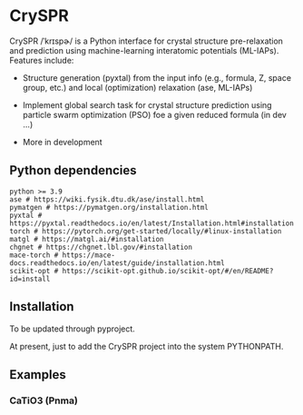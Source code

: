 # CrySPR

CrySPR /ˈkrɪspɚ/ is a Python interface for crystal structure pre-relaxation and prediction using machine-learning interatomic potentials (ML-IAPs). Features include:

- Structure generation (pyxtal) from the input info (e.g., formula, Z, space group, etc.)  and local (optimization) relaxation (ase, ML-IAPs)

- Implement global search task for crystal structure prediction using particle swarm optimization (PSO) foe a given reduced formula (in dev ...)

- More in development

  

## Python dependencies

```
python >= 3.9
ase # https://wiki.fysik.dtu.dk/ase/install.html
pymatgen # https://pymatgen.org/installation.html
pyxtal # https://pyxtal.readthedocs.io/en/latest/Installation.html#installation
torch # https://pytorch.org/get-started/locally/#linux-installation
matgl # https://matgl.ai/#installation
chgnet # https://chgnet.lbl.gov/#installation
mace-torch # https://mace-docs.readthedocs.io/en/latest/guide/installation.html
scikit-opt # https://scikit-opt.github.io/scikit-opt/#/en/README?id=install
```



## Installation

To be updated through pyproject.

At present, just to add the CrySPR project into the system PYTHONPATH.



## Examples

### CaTiO3 (Pnma)

